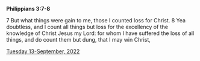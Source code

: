**Philippians 3:7-8**

7 But what things were gain to me, those I counted loss for Christ. 8 Yea doubtless, and I count all things but loss for the excellency of the knowledge of Christ Jesus my Lord: for whom I have suffered the loss of all things, and do count them but dung, that I may win Christ,

[Tuesday 13-September, 2022](https://t.me/s/daily_scripture)
